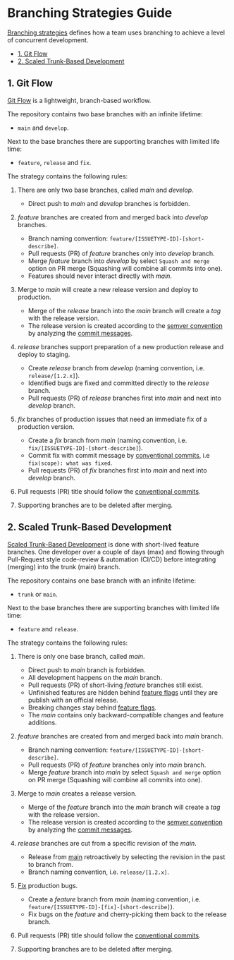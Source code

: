 # Branching Strategies Guide

[Branching strategies](../articles/branching-strategies.md) defines how a team uses branching to achieve a level of concurrent development.

- [1. Git Flow](#1-git-flow)
- [2. Scaled Trunk-Based Development](#2-scaled-trunk-based-development)

## 1. Git Flow

[Git Flow](../articles/branching-strategies.md#git-flow) is a lightweight, branch-based workflow.

The repository contains two base branches with an infinite lifetime:

- `main` and `develop`.

Next to the base branches there are supporting branches with limited life time:

- `feature`, `release` and `fix`.

The strategy contains the following rules:

1. There are only two base branches, called *main* and *develop*.
   - Direct push to *main* and *develop* branches is forbidden.

2. *feature* branches are created from and merged back into *develop* branches.
   - Branch naming convention: `feature/[ISSUETYPE-ID]-[short-describe]`.
   - Pull requests (PR) of *feature* branches only into *develop* branch.
   - Merge *feature* branch into *develop* by select `Squash and merge` option on PR merge (Squashing will combine all commits into one).
   - Features should never interact directly with *main*.

3. Merge to *main* will create a new release version and deploy to production.
   - Merge of the *release* branch into the *main* branch will create a *tag* with the release version.
   - The release version is created according to the [semver convention](../convention/semantic-versioning.md) by analyzing the [commit messages](../convention/conventional-commits.md).

4. *release* branches support preparation of a new production release and deploy to staging.
   - Create *release* branch from *develop* (naming convention, i.e. `release/[1.2.x]`).
   - Identified bugs are fixed and committed directly to the *release* branch.
   - Pull requests (PR) of *release* branches first into *main* and next into *develop* branch.

5. *fix* branches of production issues that need an immediate fix of a production version.
   - Create a *fix* branch from *main* (naming convention, i.e. `fix/[ISSUETYPE-ID]-[short-describe]`).
   - Commit fix with commit message by [conventional commits](../convention/conventional-commits.md), i.e `fix(scope): what was fixed`.
   - Pull requests (PR) of *fix* branches first into *main* and next into *develop* branch.

6. Pull requests (PR) title should follow the [conventional commits](../convention/conventional-commits.md).

7. Supporting branches are to be deleted after merging.

## 2. Scaled Trunk-Based Development

[Scaled Trunk-Based Development](../articles/branching-strategies.md#scaled-trunk-based-development) is done with short-lived feature branches. One developer over a couple of days (max) and flowing through Pull-Request style code-review & automation (CI/CD) before integrating (merging) into the trunk (main) branch.

The repository contains one base branch with an infinite lifetime:

- `trunk` or `main`.

Next to the base branches there are supporting branches with limited life time:

- `feature` and `release`.

The strategy contains the following rules:

1. There is only one base branch, called *main*.
   - Direct push to *main* branch is forbidden.
   - All development happens on the *main* branch.
   - Pull requests (PR) of short-living *feature* branches still exist.
   - Unfinished features are hidden behind [feature flags](https://sentenz.github.io/backup-service/website/trunkbaseddevelopment.com/feature-flags/index.html) until they are publish with an official release.
   - Breaking changes stay behind [feature flags](https://sentenz.github.io/backup-service/website/trunkbaseddevelopment.com/feature-flags/index.html).
   - The *main* contains only backward-compatible changes and feature additions.

2. *feature* branches are created from and merged back into *main* branch.
   - Branch naming convention: `feature/[ISSUETYPE-ID]-[short-describe]`.
   - Pull requests (PR) of *feature* branches only into *main* branch.
   - Merge *feature* branch into *main* by select `Squash and merge` option on PR merge (Squashing will combine all commits into one).

3. Merge to *main* creates a release version.
   - Merge of the *feature* branch into the *main* branch will create a *tag* with the release version.
   - The release version is created according to the [semver convention](../convention/semantic-versioning.md) by analyzing the [commit messages](../convention/conventional-commits.md).

4. *release* branches are cut from a specific revision of the *main*.
   - Release from [main](https://sentenz.github.io/backup-service/website/trunkbaseddevelopment.com/release-from-trunk/index.html) retroactively by selecting the revision in the past to branch from.
   - Branch naming convention, i.e. `release/[1.2.x]`.

5. [Fix](https://sentenz.github.io/backup-service/website/trunkbaseddevelopment.com/branch-for-release/index.html#fix-production-bugs-on-trunk) production bugs.
   - Create a *feature* branch from *main* (naming convention, i.e. `feature/[ISSUETYPE-ID]-[fix]-[short-describe]`).
   - Fix bugs on the *feature* and cherry-picking them back to the release branch.

6. Pull requests (PR) title should follow the [conventional commits](../convention/conventional-commits.md).

7. Supporting branches are to be deleted after merging.
